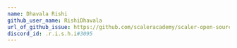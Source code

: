 ```yaml
---
name: Dhavala Rishi
github_user_name: RishiDhavala
url_of_github_issue: https://github.com/scaleracademy/scaler-open-source-september-challenge/issues/107
discord_id: .r.i.s.h.i#3095
---
```

